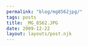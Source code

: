 ```yaml
---
permalink: "blog/mg8562jpg/"
tags: posts
title: _MG_8562.JPG
date: 2009-12-22
layout: layouts/post.njk
---
```


